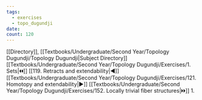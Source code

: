```yaml
---
tags:
  - exercises
  - topo_dugundji
date: 
count: 120
---
```

[[Directory]], [[Textbooks/Undergraduate/Second Year/Topology Dugundji/Topology Dugundji|Subject Directory]]
[[Textbooks/Undergraduate/Second Year/Topology Dugundji/Exercises/1. Sets|🞀🞀]] [[119. Retracts and extendability|◀]] [[Textbooks/Undergraduate/Second Year/Topology Dugundji/Exercises/121. Homotopy and extendability|▶]] [[Textbooks/Undergraduate/Second Year/Topology Dugundji/Exercises/152. Locally trivial fiber structures|🞂🞂]]
1. 